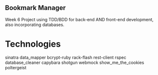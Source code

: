 Bookmark Manager
---
Week 6 Project using TDD/BDD for back-end AND front-end development, also incorporating databases.

# Technologies
sinatra
data_mapper
bcrypt-ruby
rack-flash
rest-client
rspec
database_cleaner
capybara
shotgun
webmock
show_me_the_cookies
poltergeist
